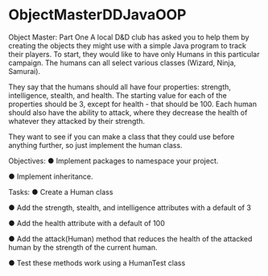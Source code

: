 # ObjectMasterDDJavaOOP
Object Master: Part One
A local D&D club has asked you to help them by creating the objects they might use with a simple Java program to track their players. To start, they would like to have only Humans in this particular campaign. The humans can all select various classes (Wizard, Ninja, Samurai).

They say that the humans should all have four properties: strength, intelligence, stealth, and health. The starting value for each of the properties should be 3, except for health - that should be 100. Each human should also have the ability to attack, where they decrease the health of whatever they attacked by their strength.

They want to see if you can make a class that they could use before anything further, so just implement the human class.

Objectives:
● Implement packages to namespace your project.

● Implement inheritance.

Tasks:
● Create a Human class

● Add the strength, stealth, and intelligence attributes with a default of 3

● Add the health attribute with a default of 100

● Add the attack(Human) method that reduces the health of the attacked human by the strength of the current human.

● Test these methods work using a HumanTest class
